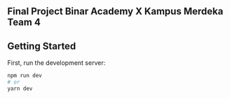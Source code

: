 ## Final Project Binar Academy X Kampus Merdeka Team 4

## Getting Started

First, run the development server:

```bash
npm run dev
# or
yarn dev
```
